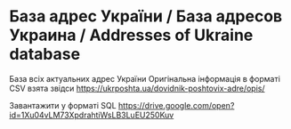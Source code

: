 # База адрес України / База адресов Украина / Addresses of Ukraine database
База всіх актуальних адрес України
Оригінальна інформація в форматі CSV взята звідси https://ukrposhta.ua/dovidnik-poshtovix-adre/opis/


Завантажити у форматі SQL https://drive.google.com/open?id=1Xu04vLM73XpdrahtiWsLB3LuEU250Kuv
